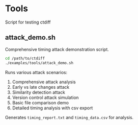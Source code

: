 # Tools
Script for testing ctdiff
## attack_demo.sh
Comprehensive timing attack demonstration script.
```bash
cd /path/to/ctdiff
./examples/tools/attack_demo.sh
```

Runs various attack scenarios:
1. Comprehensive attack analysis
2. Early vs late changes attack  
3. Similarity detection attack
4. Version control attack simulation
5. Basic file comparison demo
6. Detailed timing analysis with csv export

Generates `timing_report.txt` and `timing_data.csv` for analysis.